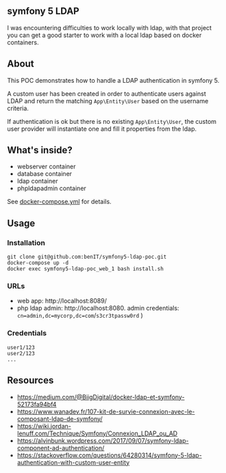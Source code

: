## symfony 5 LDAP

I was encountering difficulties to work locally with ldap, with that project you can get a good starter to work with a local ldap based on docker containers.

## About

This POC demonstrates how to handle a LDAP authentication in symfony 5.

A custom user has been created in order to authenticate users against LDAP and return the matching `App\Entity\User` based on the username criteria.

If authentication is ok but there is no existing `App\Entity\User`, the custom user provider will instantiate one and fill it properties from the ldap.

## What's inside?

* webserver container
* database container
* ldap container
* phpldapadmin  container

See [docker-compose.yml](docker-compose.yml) for details.

## Usage

### Installation

    git clone git@github.com:benIT/symfony5-ldap-poc.git
    docker-compose up -d
    docker exec symfony5-ldap-poc_web_1 bash install.sh

### URLs

* web app: http://localhost:8089/
* php ldap admin: http://localhost:8080. admin credentials: `cn=admin,dc=mycorp,dc=com`/`s3cr3tpassw0rd` )
        

### Credentials

    user1/123
    user2/123
    ...

## Resources

* https://medium.com/@BiigDigital/docker-ldap-et-symfony-52173fa94bf4
* https://www.wanadev.fr/107-kit-de-survie-connexion-avec-le-composant-ldap-de-symfony/
* https://wiki.jordan-lenuff.com/Technique/Symfony/Connexion_LDAP_ou_AD
* https://alvinbunk.wordpress.com/2017/09/07/symfony-ldap-component-ad-authentication/
* https://stackoverflow.com/questions/64280314/symfony-5-ldap-authentication-with-custom-user-entity

